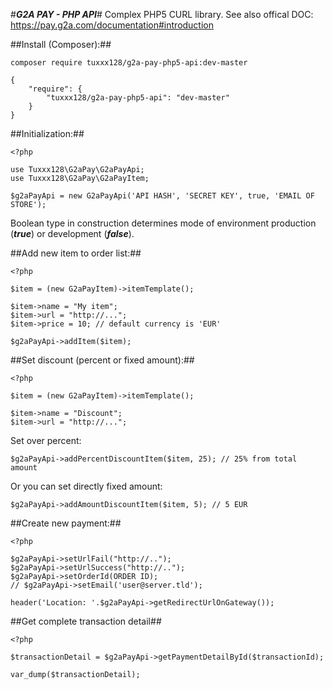#***G2A PAY - PHP API***#
Complex PHP5 CURL library. See also offical DOC: https://pay.g2a.com/documentation#introduction

##Install (Composer):##

```
composer require tuxxx128/g2a-pay-php5-api:dev-master

{
    "require": {
        "tuxxx128/g2a-pay-php5-api": "dev-master"
    }
}
```

##Initialization:##

```
<?php 

use Tuxxx128\G2aPay\G2aPayApi;
use Tuxxx128\G2aPay\G2aPayItem;

$g2aPayApi = new G2aPayApi('API HASH', 'SECRET KEY', true, 'EMAIL OF STORE');
```

Boolean type in construction determines mode of environment production (***true***) or development (***false***).

##Add new item to order list:##
```
<?php 

$item = (new G2aPayItem)->itemTemplate();

$item->name = "My item";
$item->url = "http://...";
$item->price = 10; // default currency is 'EUR'

$g2aPayApi->addItem($item);
```

##Set discount (percent or fixed amount):##
```
<?php 

$item = (new G2aPayItem)->itemTemplate();

$item->name = "Discount";
$item->url = "http://...";
```

Set over percent:

```
$g2aPayApi->addPercentDiscountItem($item, 25); // 25% from total amount
```

Or you can set directly fixed amount:

```
$g2aPayApi->addAmountDiscountItem($item, 5); // 5 EUR
```

##Create new payment:##

```
<?php

$g2aPayApi->setUrlFail("http://..");
$g2aPayApi->setUrlSuccess("http://..");
$g2aPayApi->setOrderId(ORDER ID);
// $g2aPayApi->setEmail('user@server.tld');

header('Location: '.$g2aPayApi->getRedirectUrlOnGateway());
```

##Get complete transaction detail##

```
<?php 

$transactionDetail = $g2aPayApi->getPaymentDetailById($transactionId);

var_dump($transactionDetail);
```